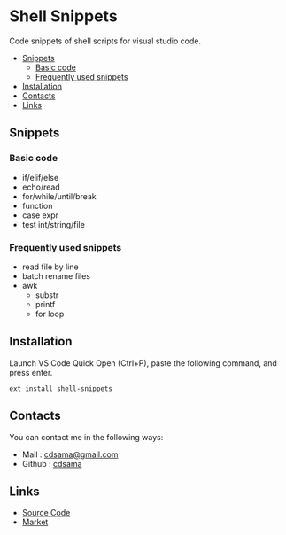 # Shell Snippets

Code snippets of shell scripts for visual studio code.
<!-- TOC depthFrom:2 -->

- [Snippets](#snippets)
	- [Basic code](#basic-code)
	- [Frequently used snippets](#frequently-used-snippets)
- [Installation](#installation)
- [Contacts](#contacts)
- [Links](#links)

<!-- /TOC -->

## Snippets

### Basic code
* if/elif/else
* echo/read
* for/while/until/break
* function
* case expr
* test int/string/file

### Frequently used snippets
* read file by line
* batch rename files
* awk 
    - substr
	- printf
	- for loop

## Installation
Launch VS Code Quick Open (Ctrl+P), paste the following command, and press enter.
```
ext install shell-snippets
```

## Contacts
You can contact me in the following ways: 
- Mail : [cdsama@gmail.com](https://github.com/cdsama/shell-snippets/blob/master/mailto:cdsama@gmail.com)
- Github : [cdsama](https://github.com/cdsama)

## Links
- [Source Code](https://github.com/cdsama/shell-snippets)
- [Market](https://marketplace.visualstudio.com/items/cdsama.shell-snippets)